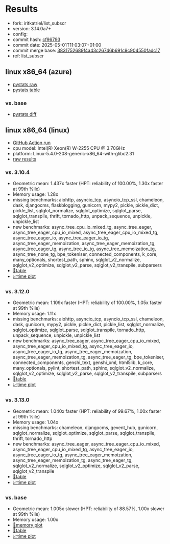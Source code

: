 # Results

- fork: iritkatriel/list_subscr
- version: 3.14.0a7+
- config: 
- commit hash: [cf96793](https://github.com/iritkatriel/cpython/commit/cf96793)
- commit date: 2025-05-01T11:03:07+01:00
- commit merge base: [3831752689f4a43c26746b691c9c904550fadc17](https://github.com/python/cpython/commit/3831752689f4a43c26746b691c9c904550fadc17)
- ref: list_subscr

## linux x86_64 (azure)

- [pystats raw](bm-20250501-azure-x86_64-iritkatriel-list_subscr-3.14.0a7%2B-cf96793-pystats.json)
- [pystats table](bm-20250501-azure-x86_64-iritkatriel-list_subscr-3.14.0a7%2B-cf96793-pystats.md)

### vs. base

- [pystats diff](bm-20250501-azure-x86_64-iritkatriel-list_subscr-3.14.0a7%2B-cf96793-pystats-vs-base.md)

## linux x86_64 (linux)

- [GitHub Action run](https://github.com/faster-cpython/benchmarking/actions/runs/14773639036)
- cpu model: Intel(R) Xeon(R) W-2255 CPU @ 3.70GHz
- platform: Linux-5.4.0-208-generic-x86_64-with-glibc2.31
- [raw results](bm-20250501-linux-x86_64-iritkatriel-list_subscr-3.14.0a7%2B-cf96793.json)

### vs. 3.10.4

- Geometric mean: 1.437x faster (HPT: reliability of 100.00%, 1.30x faster at 99th %ile)
- Memory usage: 1.28x
- missing benchmarks: aiohttp, asyncio_tcp, asyncio_tcp_ssl, chameleon, dask, djangocms, flaskblogging, gunicorn, mypy2, pickle, pickle_dict, pickle_list, sqlglot_normalize, sqlglot_optimize, sqlglot_parse, sqlglot_transpile, thrift, tornado_http, unpack_sequence, unpickle, unpickle_list
- new benchmarks: async_tree_cpu_io_mixed_tg, async_tree_eager, async_tree_eager_cpu_io_mixed, async_tree_eager_cpu_io_mixed_tg, async_tree_eager_io, async_tree_eager_io_tg, async_tree_eager_memoization, async_tree_eager_memoization_tg, async_tree_eager_tg, async_tree_io_tg, async_tree_memoization_tg, async_tree_none_tg, bpe_tokeniser, connected_components, k_core, many_optionals, shortest_path, sphinx, sqlglot_v2_normalize, sqlglot_v2_optimize, sqlglot_v2_parse, sqlglot_v2_transpile, subparsers
- [📄table](bm-20250501-linux-x86_64-iritkatriel-list_subscr-3.14.0a7%2B-cf96793-vs-3.10.4.md)
- [📈time plot](bm-20250501-linux-x86_64-iritkatriel-list_subscr-3.14.0a7%2B-cf96793-vs-3.10.4.svg)

### vs. 3.12.0

- Geometric mean: 1.109x faster (HPT: reliability of 100.00%, 1.05x faster at 99th %ile)
- Memory usage: 1.11x
- missing benchmarks: aiohttp, asyncio_tcp, asyncio_tcp_ssl, chameleon, dask, gunicorn, mypy2, pickle, pickle_dict, pickle_list, sqlglot_normalize, sqlglot_optimize, sqlglot_parse, sqlglot_transpile, tornado_http, unpack_sequence, unpickle, unpickle_list
- new benchmarks: async_tree_eager, async_tree_eager_cpu_io_mixed, async_tree_eager_cpu_io_mixed_tg, async_tree_eager_io, async_tree_eager_io_tg, async_tree_eager_memoization, async_tree_eager_memoization_tg, async_tree_eager_tg, bpe_tokeniser, connected_components, genshi_text, genshi_xml, html5lib, k_core, many_optionals, pylint, shortest_path, sphinx, sqlglot_v2_normalize, sqlglot_v2_optimize, sqlglot_v2_parse, sqlglot_v2_transpile, subparsers
- [📄table](bm-20250501-linux-x86_64-iritkatriel-list_subscr-3.14.0a7%2B-cf96793-vs-3.12.0.md)
- [📈time plot](bm-20250501-linux-x86_64-iritkatriel-list_subscr-3.14.0a7%2B-cf96793-vs-3.12.0.svg)

### vs. 3.13.0

- Geometric mean: 1.040x faster (HPT: reliability of 99.67%, 1.00x faster at 99th %ile)
- Memory usage: 1.04x
- missing benchmarks: chameleon, djangocms, gevent_hub, gunicorn, sqlglot_normalize, sqlglot_optimize, sqlglot_parse, sqlglot_transpile, thrift, tornado_http
- new benchmarks: async_tree_eager, async_tree_eager_cpu_io_mixed, async_tree_eager_cpu_io_mixed_tg, async_tree_eager_io, async_tree_eager_io_tg, async_tree_eager_memoization, async_tree_eager_memoization_tg, async_tree_eager_tg, sqlglot_v2_normalize, sqlglot_v2_optimize, sqlglot_v2_parse, sqlglot_v2_transpile
- [📄table](bm-20250501-linux-x86_64-iritkatriel-list_subscr-3.14.0a7%2B-cf96793-vs-3.13.0.md)
- [📈time plot](bm-20250501-linux-x86_64-iritkatriel-list_subscr-3.14.0a7%2B-cf96793-vs-3.13.0.svg)

### vs. base

- Geometric mean: 1.005x slower (HPT: reliability of 88.57%, 1.00x slower at 99th %ile)
- Memory usage: 1.00x
- [🧠memory plot](bm-20250501-linux-x86_64-iritkatriel-list_subscr-3.14.0a7%2B-cf96793-vs-base-mem.svg)
- [📄table](bm-20250501-linux-x86_64-iritkatriel-list_subscr-3.14.0a7%2B-cf96793-vs-base.md)
- [📈time plot](bm-20250501-linux-x86_64-iritkatriel-list_subscr-3.14.0a7%2B-cf96793-vs-base.svg)

